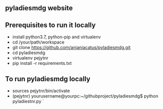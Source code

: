 ## pyladiesmdg website 
## Prerequisites to run it locally
- install python3.7, python-pip and virtualenv
- cd /your/path/workspace
- git clone  https://github.com/anjaniacatus/pyladiesmdg.git 
- cd pyladiesmdg
- virtualenv pejytnr
- pip install -r requirements.txt
## To run pyladiesmdg locally
- sources pejytnr/bin/activate
- (pejytnr) yourusername@yourpc:~/githubproject/pyladiesmdg$  python pyladiestnr.py
 `
